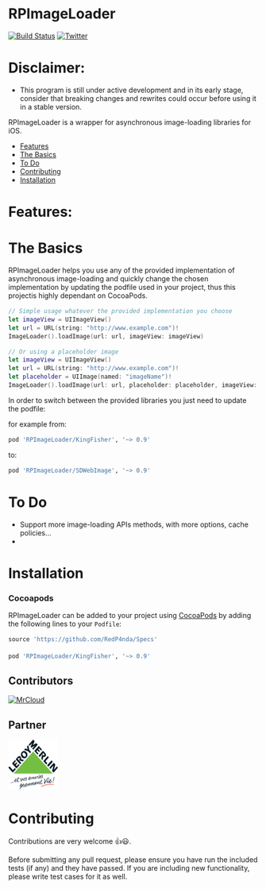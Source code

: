 RPImageLoader
============

[![Build Status](https://travis-ci.org/RedP4nda/RPImageLoader.svg?branch=master)](https://travis-ci.org/RedP4nda/RPImageLoader)
[![Twitter](https://img.shields.io/badge/twitter-@Florian_MrCloud-blue.svg?style=flat)](http://twitter.com/Florian_MrCloud)

# Disclaimer:

- This program is still under active development and in its early stage, consider that breaking changes and rewrites could occur before using it in a stable version.


RPImageLoader is a wrapper for asynchronous image-loading libraries for iOS.

- [Features](#features)
- [The Basics](#the-basics)
- [To Do](#to-do)
- [Contributing](#contributing)
- [Installation](#installation)

# Features:

# The Basics
RPImageLoader helps you use any of the provided implementation of asynchronous image-loading and quickly change the chosen implementation by updating the podfile used in your project, thus this projectis highly dependant on CocoaPods.


```swift
// Simple usage whatever the provided implementation you choose
let imageView = UIImageView()
let url = URL(string: "http://www.example.com")!
ImageLoader().loadImage(url: url, imageView: imageView)
```

```swift
// Or using a placeholder image
let imageView = UIImageView()
let url = URL(string: "http://www.example.com")!
let placeholder = UIImage(named: "imageName")!
ImageLoader().loadImage(url: url, placeholder: placeholder, imageView: imageView)
```


In order to switch between the provided libraries you just need to update the podfile:

for example from:
```ruby
pod 'RPImageLoader/KingFisher', '~> 0.9'
```

to:
```ruby
pod 'RPImageLoader/SDWebImage', '~> 0.9'
```

# To Do
- Support more image-loading APIs methods, with more options, cache policies...
-

# Installation
### Cocoapods
RPImageLoader can be added to your project using [CocoaPods](http://cocoapods.org) by adding the following lines to your `Podfile`:

```ruby
source 'https://github.com/RedP4nda/Specs'

pod 'RPImageLoader/KingFisher', '~> 0.9'
```

## Contributors
[![MrCloud](https://avatars2.githubusercontent.com/u/486140?s=100)](https://github.com/MrCloud)

## Partner
<img src="https://github.com/MobileTribe/pandroid/raw/master/pandroid-doc/assets/partner/lm.jpg" width="100" height="100" />

# Contributing

Contributions are very welcome 👍😃.

Before submitting any pull request, please ensure you have run the included tests (if any) and they have passed. If you are including new functionality, please write test cases for it as well.
